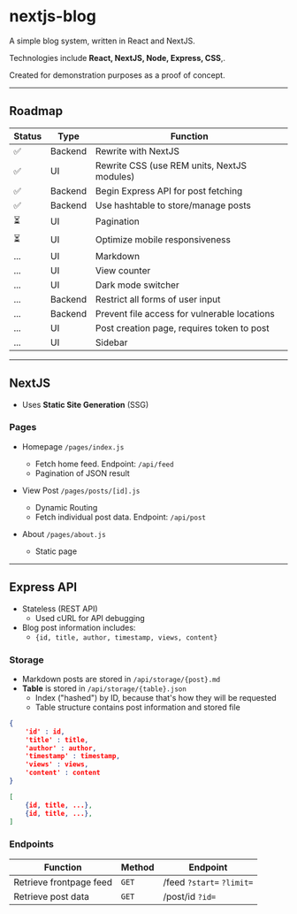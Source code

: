 # nextjs-blog 

A simple blog system, written in React and NextJS. 

Technologies include **React, NextJS, Node, Express, CSS**,.

Created for demonstration purposes as a proof of concept.

---

## Roadmap
Status | Type | Function
-------|----------|----------
✅ | Backend | Rewrite with NextJS 
✅ | UI | Rewrite CSS (use REM units, NextJS modules) 
✅ | Backend | Begin Express API for post fetching 
✅ | Backend | Use hashtable to store/manage posts
⏳ | UI | Pagination
⏳ | UI | Optimize mobile responsiveness 
... | UI | Markdown 
... | UI | View counter
... | UI | Dark mode switcher
... | Backend | Restrict all forms of user input
... | Backend | Prevent file access for vulnerable locations 
... | UI | Post creation page, requires token to post
... | UI | Sidebar

---

## NextJS
* Uses **Static Site Generation** (SSG)

### **Pages**
* Homepage `/pages/index.js`
    * Fetch home feed. Endpoint: `/api/feed`
    * Pagination of JSON result

* View Post `/pages/posts/[id].js`
    * Dynamic Routing
    * Fetch individual post data. Endpoint: `/api/post`

* About `/pages/about.js` 
    * Static page

---

## Express API
* Stateless (REST API)
    * Used cURL for API debugging
* Blog post information includes:
    * `{id, title, author, timestamp, views, content}`

### Storage
* Markdown posts are stored in `/api/storage/{post}.md` 
* **Table** is stored in `/api/storage/{table}.json`
    * Index ("hashed") by ID, because that's how they will be requested
    * Table structure contains post information and stored file
```json
{
    'id' : id,
    'title' : title,
    'author' : author,
    'timestamp' : timestamp,
    'views' : views,
    'content' : content
}
```

```json
[
    {id, title, ...},
    {id, title, ...},
]
```

### **Endpoints**
Function | Method | Endpoint
---------|--------|-----------
Retrieve frontpage feed | `GET` | /feed `?start=` `?limit=`
Retrieve post data | `GET` | /post/id `?id=`